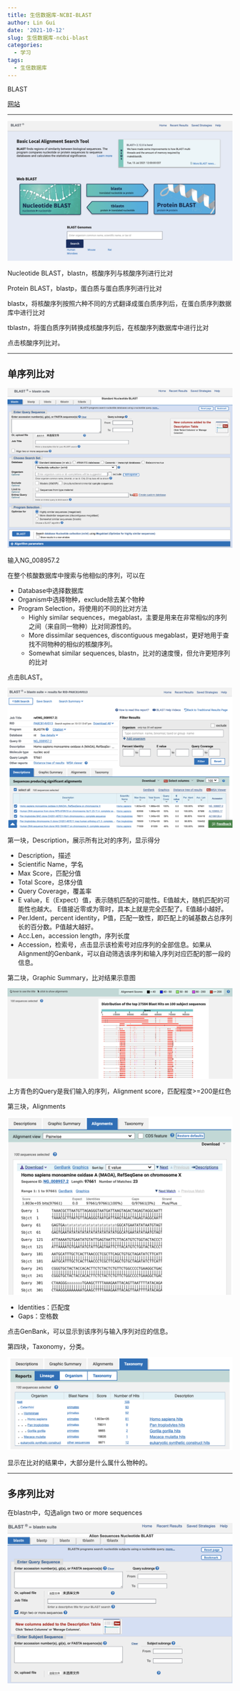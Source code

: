 ```yaml
---
title: 生信数据库-NCBI-BLAST
author: Lin Gui
date: '2021-10-12'
slug: 生信数据库-ncbi-blast
categories:
  - 学习
tags:
  - 生信数据库
---
```


BLAST

[网站](https://blast.ncbi.nlm.nih.gov/Blast.cgi)

------

![image-20211012131747544](index.assets/image-20211012131747544.png)

Nucleotide BLAST，blastn，核酸序列与核酸序列进行比对

Protein BLAST，blastp，蛋白质与蛋白质序列进行比对

blastx，将核酸序列按照六种不同的方式翻译成蛋白质序列后，在蛋白质序列数据库中进行比对

tblastn，将蛋白质序列转换成核酸序列后，在核酸序列数据库中进行比对

点击核酸序列比对。

------

## 单序列比对

![image-20211012133257910](index.assets/image-20211012133257910.png)

输入NG_008957.2

在整个核酸数据库中搜索与他相似的序列，可以在

-   Database中选择数据库
-   Organism中选择物种，exclude除去某个物种
-   Program Selection，将使用的不同的比对方法
    -   Highly similar sequences，megablast，主要是用来在非常相似的序列之间（来自同一物种）比对同源性的。
    -   More dissimilar sequences, discontiguous megablast，更好地用于查找不同物种的相似的核酸序列。
    -   Somewhat similar sequences, blastn，比对的速度慢，但允许更短序列的比对

点击BLAST。

![image-20211012135035539](index.assets/image-20211012135035539.png)

第一块，Description，展示所有比对的序列，显示得分

-   Description，描述
-   Scientific Name，学名
-   Max Score，匹配分值
-   Total Score，总体分值
-   Query Coverage，覆盖率
-   E value，E（Expect）值，表示随机匹配的可能性。E值越大，随机匹配的可能性也越大。 E值接近零或为零时，具本上就是完全匹配了。E值越小越好。
-   Per.Ident，percent identity，P值，匹配一致性，即匹配上的碱基数占总序列长的百分数。P值越大越好。
-   Acc.Len，accession length，序列长度
-   Accession，检索号，点击显示该检索号对应序列的全部信息。如果从Alignment的Genbank，可以自动筛选该序列和输入序列对应匹配的那一段的信息。

第二块，Graphic Summary，比对结果示意图

![image-20211012141056592](index.assets/image-20211012141056592.png)

上方青色的Query是我们输入的序列，Alignment score，匹配程度>=200是红色

第三块，Alignments

![image-20211012141407664](index.assets/image-20211012141407664.png)

-   Identities：匹配度
-   Gaps：空格数

点击GenBank，可以显示到该序列与输入序列对应的信息。

第四块，Taxonomy，分类。

![image-20211012141904321](index.assets/image-20211012141904321.png)

显示在比对的结果中，大部分是什么属什么物种的。

------

## 多序列比对

在blastn中，勾选align two or more sequences

![image-20211012142434935](index.assets/image-20211012142434935.png)
